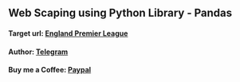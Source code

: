 ## Web Scaping using Python Library - Pandas

#### Target url: [England Premier League](https://www.football-data.co.uk/englandm.php)

#### Author: [Telegram](https://t.me/zenonymous)

#### Buy me a Coffee: [Paypal](zelalemgizachew890@gmail.com)
